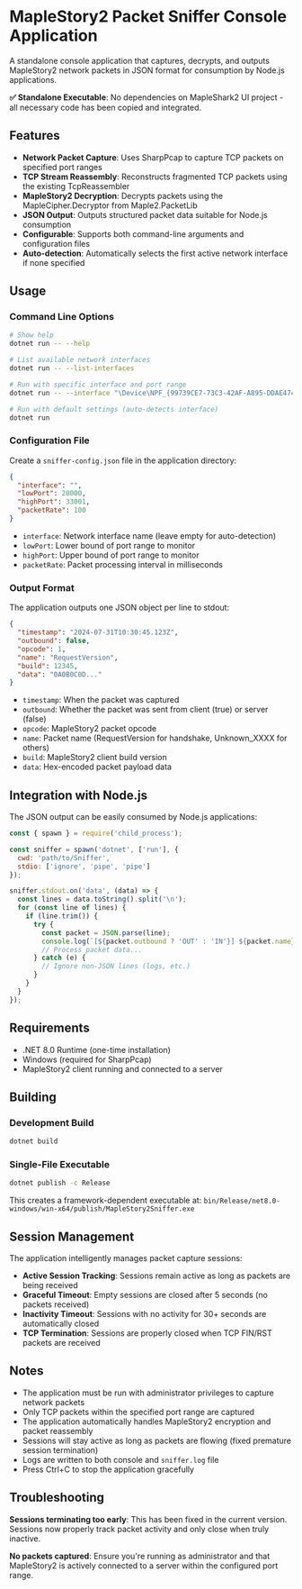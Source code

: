 # MapleStory2 Packet Sniffer Console Application

A standalone console application that captures, decrypts, and outputs MapleStory2 network packets in JSON format for consumption by Node.js applications.

**✅ Standalone Executable**: No dependencies on MapleShark2 UI project - all necessary code has been copied and integrated.

## Features

- **Network Packet Capture**: Uses SharpPcap to capture TCP packets on specified port ranges
- **TCP Stream Reassembly**: Reconstructs fragmented TCP packets using the existing TcpReassembler
- **MapleStory2 Decryption**: Decrypts packets using the MapleCipher.Decryptor from Maple2.PacketLib
- **JSON Output**: Outputs structured packet data suitable for Node.js consumption
- **Configurable**: Supports both command-line arguments and configuration files
- **Auto-detection**: Automatically selects the first active network interface if none specified

## Usage

### Command Line Options

```bash
# Show help
dotnet run -- --help

# List available network interfaces
dotnet run -- --list-interfaces

# Run with specific interface and port range
dotnet run -- --interface "\Device\NPF_{99739CE7-73C3-42AF-A895-DDAE4745CC88}" --low-port 20000 --high-port 33001

# Run with default settings (auto-detects interface)
dotnet run
```

### Configuration File

Create a `sniffer-config.json` file in the application directory:

```json
{
  "interface": "",
  "lowPort": 20000,
  "highPort": 33001,
  "packetRate": 100
}
```

- `interface`: Network interface name (leave empty for auto-detection)
- `lowPort`: Lower bound of port range to monitor
- `highPort`: Upper bound of port range to monitor  
- `packetRate`: Packet processing interval in milliseconds

### Output Format

The application outputs one JSON object per line to stdout:

```json
{
  "timestamp": "2024-07-31T10:30:45.123Z",
  "outbound": false,
  "opcode": 1,
  "name": "RequestVersion",
  "build": 12345,
  "data": "0A0B0C0D..."
}
```

- `timestamp`: When the packet was captured
- `outbound`: Whether the packet was sent from client (true) or server (false)
- `opcode`: MapleStory2 packet opcode
- `name`: Packet name (RequestVersion for handshake, Unknown_XXXX for others)
- `build`: MapleStory2 client build version
- `data`: Hex-encoded packet payload data

## Integration with Node.js

The JSON output can be easily consumed by Node.js applications:

```javascript
const { spawn } = require('child_process');

const sniffer = spawn('dotnet', ['run'], {
  cwd: 'path/to/Sniffer',
  stdio: ['ignore', 'pipe', 'pipe']
});

sniffer.stdout.on('data', (data) => {
  const lines = data.toString().split('\n');
  for (const line of lines) {
    if (line.trim()) {
      try {
        const packet = JSON.parse(line);
        console.log(`[${packet.outbound ? 'OUT' : 'IN'}] ${packet.name} (${packet.opcode})`);
        // Process packet data...
      } catch (e) {
        // Ignore non-JSON lines (logs, etc.)
      }
    }
  }
});
```

## Requirements

- .NET 8.0 Runtime (one-time installation)
- Windows (required for SharpPcap)
- MapleStory2 client running and connected to a server

## Building

### Development Build
```bash
dotnet build
```

### Single-File Executable
```bash
dotnet publish -c Release
```

This creates a framework-dependent executable at:
`bin/Release/net8.0-windows/win-x64/publish/MapleStory2Sniffer.exe`

## Session Management

The application intelligently manages packet capture sessions:

- **Active Session Tracking**: Sessions remain active as long as packets are being received
- **Graceful Timeout**: Empty sessions are closed after 5 seconds (no packets received)
- **Inactivity Timeout**: Sessions with no activity for 30+ seconds are automatically closed
- **TCP Termination**: Sessions are properly closed when TCP FIN/RST packets are received

## Notes

- The application must be run with administrator privileges to capture network packets
- Only TCP packets within the specified port range are captured
- The application automatically handles MapleStory2 encryption and packet reassembly
- Sessions will stay active as long as packets are flowing (fixed premature session termination)
- Logs are written to both console and `sniffer.log` file
- Press Ctrl+C to stop the application gracefully

## Troubleshooting

**Sessions terminating too early**: This has been fixed in the current version. Sessions now properly track packet activity and only close when truly inactive.

**No packets captured**: Ensure you're running as administrator and that MapleStory2 is actively connected to a server within the configured port range.
